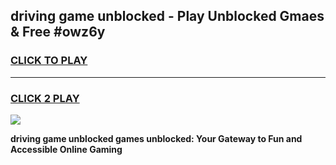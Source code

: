 
## driving game unblocked - Play Unblocked Gmaes & Free #owz6y
<h3>
<a href="https://news.freeplayer.one?title=driving_game_unblocked&ref=24F">CLICK TO PLAY</a></h3>
<hr>

<h3>
<a href="https://news.freeplayer.one?title=driving_game_unblocked&ref=24F">CLICK 2 PLAY</a>
  
</h3>

<a href="https://news.freeplayer.one?title=driving_game_unblocked&ref=24F/"><img src="https://clearcache.store/games.png"></a>


**driving game unblocked games unblocked: Your Gateway to Fun and Accessible Online Gaming**
